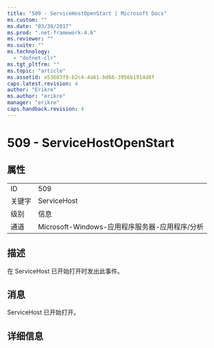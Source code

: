 ```yaml
---
title: "509 - ServiceHostOpenStart | Microsoft Docs"
ms.custom: ""
ms.date: "03/30/2017"
ms.prod: ".net-framework-4.6"
ms.reviewer: ""
ms.suite: ""
ms.technology: 
  - "dotnet-clr"
ms.tgt_pltfrm: ""
ms.topic: "article"
ms.assetid: e53683f9-b2c4-4a61-bd66-3956b1914d8f
caps.latest.revision: 4
author: "Erikre"
ms.author: "erikre"
manager: "erikre"
caps.handback.revision: 4
---
```

# 509 - ServiceHostOpenStart
## 属性  
  
|||  
|-|-|  
|ID|509|  
|关键字|ServiceHost|  
|级别|信息|  
|通道|Microsoft\-Windows\-应用程序服务器\-应用程序\/分析|  
  
## 描述  
 在 ServiceHost 已开始打开时发出此事件。  
  
## 消息  
 ServiceHost 已开始打开。  
  
## 详细信息